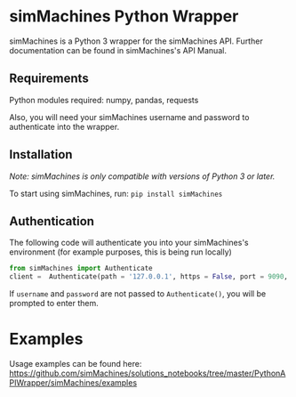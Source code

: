 # simMachines Python Wrapper

simMachines is a Python 3 wrapper for the simMachines API. Further documentation can be found in simMachines's API Manual. 

## Requirements
Python modules required: numpy, pandas, requests

Also, you will need your simMachines username and password to authenticate into the wrapper.

## Installation
*Note: simMachines is only compatible with versions of Python 3 or later.*

To start using simMachines, run:
`pip install simMachines`

## Authentication
The following code will authenticate you into your simMachines's environment (for example purposes, this is being run locally)

```python
from simMachines import Authenticate
client =  Authenticate(path = '127.0.0.1', https = False, port = 9090, username = 'YOUR_USERNAME', password = 'YOUR_PASSWORD')
```

If `username` and `password` are not passed to `Authenticate()`, you will be prompted to enter them.

# Examples
Usage examples can be found here: https://github.com/simMachines/solutions_notebooks/tree/master/PythonAPIWrapper/simMachines/examples
